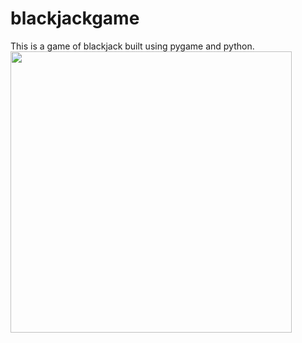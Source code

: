 # blackjackgame
This is a game of blackjack built using pygame and python. 
<img src="http://g.recordit.co/SJUzVzHbIK.gif" width=450><br>
